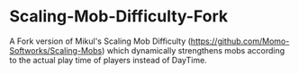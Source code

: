 # Scaling-Mob-Difficulty-Fork
A Fork version of Mikul's Scaling Mob Difficulty (https://github.com/Momo-Softworks/Scaling-Mobs) which dynamically strengthens mobs according to the actual play time of players instead of DayTime.

